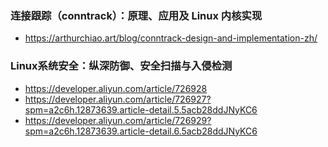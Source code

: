 
### 连接跟踪（conntrack）：原理、应用及 Linux 内核实现
- https://arthurchiao.art/blog/conntrack-design-and-implementation-zh/

### Linux系统安全：纵深防御、安全扫描与入侵检测
- https://developer.aliyun.com/article/726928
- https://developer.aliyun.com/article/726927?spm=a2c6h.12873639.article-detail.5.5acb28ddJNyKC6
- https://developer.aliyun.com/article/726929?spm=a2c6h.12873639.article-detail.6.5acb28ddJNyKC6

